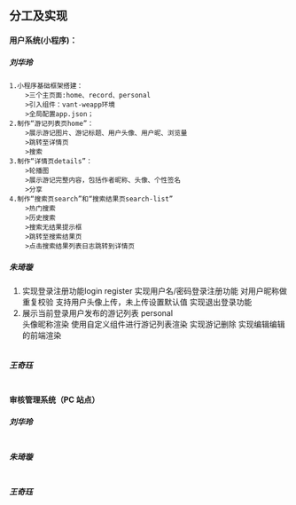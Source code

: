 ## 分工及实现

#### 用户系统(小程序)：

##### 刘华玲

```
1.小程序基础框架搭建：
	>三个主页面:home、record、personal
	>引入组件：vant-weapp环境
	>全局配置app.json；
2.制作“游记列表页home”：
	>展示游记图片、游记标题、用户头像、用户昵、浏览量
	>跳转至详情页
	>搜索
3.制作“详情页details”：
	>轮播图
	>展示游记完整内容，包括作者昵称、头像、个性签名
	>分享
4.制作“搜索页search”和“搜索结果页search-list”
	>热门搜索
	>历史搜索
	>搜索无结果提示框
	>跳转至搜索结果页
	>点击搜索结果列表日志跳转到详情页
```

##### 朱琦璇

1. 实现登录注册功能login register
   实现用户名/密码登录注册功能
   对用户昵称做重复校验
   支持用户头像上传，未上传设置默认值
   实现退出登录功能
2. 展示当前登录用户发布的游记列表 personal   
   头像昵称渲染
   使用自定义组件进行游记列表渲染
   实现游记删除
   实现编辑编辑的前端渲染


```
```

##### 王奇珏

```
```



#### 审核管理系统（PC 站点）

##### 刘华玲

```

```

##### 朱琦璇

```
```

##### 王奇珏

```
```
